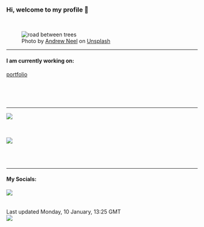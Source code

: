 <h3>Hi, welcome to my profile 👋</h3>

<br />
<figure>
  <img
    src="https://images.unsplash.com/photo-1492500318351-274a118407c2?crop=entropy&cs=tinysrgb&fit=max&fm=jpg&ixid=MnwyNzQ3MDB8MHwxfHJhbmRvbXx8fHx8fHx8fDE2NDE4MTc0MzA&ixlib=rb-1.2.1&q=80&w=1080&auto=format"
    alt="road between trees" 
  />
  <figcaption>Photo by <a
    href="https://unsplash.com/@andrewtneel?utm_source=Profile%20readme&utm_medium=referral">Andrew Neel</a> on <a
    href="https://unsplash.com/?utm_source=Profile%20readme&utm_medium=referral">Unsplash</a></figcaption>
</figure>


<hr />
<h4>I am currently working on:</h4>
<a href="https://github.com/ShaneLucy/portfolio">portfolio</a>

<br /><br /><br />

<hr />
<img
  src="https://github-readme-stats.vercel.app/api?username=shanelucy&show_icons=true&theme=calm"
/>
<br /><br /><br />

<img 
  src="https://github-readme-stats.vercel.app/api/top-langs/?username=shanelucy&theme=calm"
/>
<br /><br /><br /><br />
<hr />
<h4>My Socials:</h4>
<a href="https://uk.linkedin.com/in/shane-lucy-4735b616a">
  <img
    src="https://img.shields.io/badge/linkedin%20-%230077B5.svg?&style=for-the-badge&logo=linkedin&logoColor=white"
  />
</a>
<br /><br /><br />
Last updated Monday, 10 January, 13:25 GMT
<br />
<img
  src="https://github.com/ShaneLucy/ShaneLucy/workflows/README%20build/badge.svg"
/>
